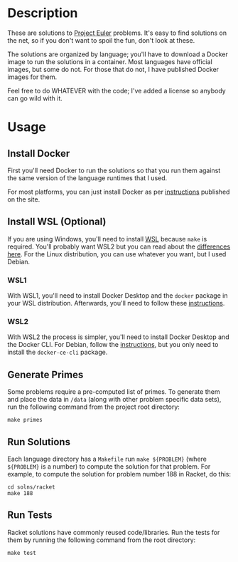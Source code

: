# Description

These are solutions to [Project Euler](https://projecteuler.net/) problems.
It's easy to find solutions on the net, so if you don't want to spoil the fun,
don't look at these.

The solutions are organized by language; you'll have to download a Docker image
to run the solutions in a container.  Most languages have official images, but
some do not.  For those that do not, I have published Docker images for them.

Feel free to do WHATEVER with the code; I've added a license so anybody can go
wild with it.

# Usage
## Install Docker

First you'll need Docker to run the solutions so that you run them against the
same version of the language runtimes that I used.

For most platforms, you can just install Docker as per
[instructions](https://docs.docker.com/engine/install/) published on the site.

## Install WSL (Optional)

If you are using Windows, you'll need to install [WSL](https://docs.microsoft.com/en-us/windows/wsl/install-win10)
because `make` is required.  You'll probably want WSL2 but you can read about the
[differences here](https://docs.microsoft.com/en-us/windows/wsl/compare-versions).
For the Linux distribution, you can use whatever you want, but I used Debian.

### WSL1

With WSL1, you'll need to install Docker Desktop and the `docker` package in your WSL distribution.  Afterwards, you'll need to follow these [instructions](https://nickjanetakis.com/blog/setting-up-docker-for-windows-and-wsl-to-work-flawlessly).

### WSL2

With WSL2 the process is simpler, you'll need to install Docker Desktop and the Docker CLI.  For Debian, follow the [instructions](https://docs.docker.com/engine/install/debian/), but you only need to install the `docker-ce-cli` package.

## Generate Primes

Some problems require a pre-computed list of primes.  To generate them and place
the data in `/data` (along with other problem specific data sets), run the
following command from the project root directory:

    make primes

## Run Solutions

Each language directory has a `Makefile` run `make ${PROBLEM}` (where
`${PROBLEM}` is a number) to compute the solution for that problem.
For example, to compute the solution for problem number 188 in Racket, do this:

    cd solns/racket
    make 188

## Run Tests

Racket solutions have commonly reused code/libraries.  Run the tests for them
by running the following command from the root directory:

    make test

